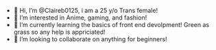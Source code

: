 - 👋 Hi, I’m @Claireb0125, i am a 25 y/o Trans female!
- 👀 I’m interested in Anime, gaming, and fashion!
- 🌱 I’m currently learning the basics of front end devolpment! Green as grass so any help is appriciated!
- 💞️ I’m looking to collaborate on anything for beginners!

<!---
Claireb0125/Claireb0125 is a ✨ special ✨ repository because its `README.md` (this file) appears on your GitHub profile.
You can click the Preview link to take a look at your changes.
--->
